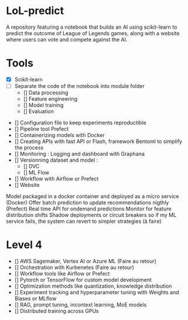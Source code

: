 # LoL-predict
A repository featuring a notebook that builds an AI using scikit-learn to predict the outcome of League of Legends games, along with a website where users can vote and compete against the AI.

# Tools
- [x] Scikit-learn
- [ ] Separate the code of the notebook into module folder
    - [] Data processing
    - [] Feature engineering
    - [] Model training
    - [] Evaluation
- [] Configuration file to keep experiments reproductible
- [] Pipeline tool Prefect
- [] Containerizing models with Docker
- [] Creating APIs with fast API or Flash, framework Bentoml to simplify the process
- [] Monitoring : Logging and dashboard with Graphana 
- [] Versionning dataset and model :
    - [] DVC 
    - [] ML Flow
- [] Workflow with Airflow or Prefect
- [] Website


Model packaged in a docker container and deployed as a micro service (Docker)
Offer batch prediction to update recommendations nigthly (Prefect)
Real time API for ondemand predictions
Monitor for feature distribution shifts
Shadow deployments or circuit breakers so if my ML service fails, the system can revert to simpler strategies (à faire)

# Level 4 
- [] AWS Sagemaker, Vertex AI or Azure ML (Faire au retour)
- [] Orchestration with Kurbenetes (Faire au retour)
- [] Workflow tools like Airflow or Prefect
- [] Pytorch or TensorFlow for custom model development
- [] Optimization methods like quantization, knowledge distribution
- [] Experiment tracking and hyperparameter tuning with Weights and Biases or MLflow
- [] RAG, prompt tuning, incontext learning, MoE models
- [] Distributed training across GPUs
